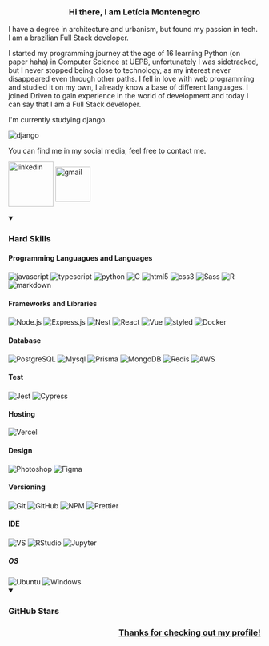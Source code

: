 <h3 align="center"> Hi there, I am Letícia Montenegro</h3>

I have a degree in architecture and urbanism, but found my passion in tech. I am a brazilian Full Stack developer.

I started my programming journey at the age of 16 learning Python (on paper haha) in Computer Science at UEPB, unfortunately I was sidetracked, but I never stopped being close to technology, as my interest never disappeared even through other paths. I fell in love with web programming and studied it on my own, I already know a base of different languages. I joined Driven to gain experience in the world of development and today I can say that I am a Full Stack developer.

I'm currently studying django.

<img align = "center" alt = "django" src = "https://img.shields.io/badge/Django-092E20?style=for-the-badge&logo=django&logoColor=green" />

You can find me in my social media, feel free to contact me.

[<img width="90px" align = "center" alt = "linkedin" src = "https://img.shields.io/badge/LinkedIn-0077B5?style=for-the-badge&logo=linkedin&logoColor=white"/>][linkedin]
[<img width="70px" align = "center" alt = "gmail" src = "https://img.shields.io/badge/Gmail-D14836?style=for-the-badge&logo=gmail&logoColor=white"/>][gmail]

<details open> <summary> <h3> Hard Skills </h3> </summary>

#### Programming Languagues and Languages
<div>
    <img align = "center" alt = "javascript" src = "https://img.shields.io/badge/JavaScript-323330?style=for-the-badge&logo=javascript&logoColor=F7DF1E" />
    <img align = "center" alt = "typescript" src = "https://img.shields.io/badge/typescript-%23007ACC.svg?style=for-the-badge&logo=typescript&logoColor=white" />
    <img align = "center" alt = "python" src = "https://img.shields.io/badge/Python-3776AB?style=for-the-badge&logo=python&logoColor=white" />
    <img align = "center" alt = "C" src = "https://img.shields.io/badge/C-00599C?style=for-the-badge&logo=c&logoColor=white" />
    <img align = "center" alt = "html5" src = "https://img.shields.io/badge/HTML5-E34F26?style=for-the-badge&logo=html5&logoColor=white" />
    <img align = "center" alt = "css3" src = "https://img.shields.io/badge/CSS3-1572B6?style=for-the-badge&logo=css3&logoColor=white" />
    <img align = "center" alt = "Sass" src = "https://img.shields.io/badge/Sass-CC6699?style=for-the-badge&logo=sass&logoColor=white" />
    <img align = "center" alt = "R" src = "https://img.shields.io/badge/R-276DC3?style=for-the-badge&logo=r&logoColor=white" />
    <img align = "center" alt = "markdown" src = "https://img.shields.io/badge/markdown-%23000000.svg?style=for-the-badge&logo=markdown&logoColor=white" />
</div>
    
#### Frameworks and Libraries
<div>
    <img align = "center" alt = "Node.js" src = "https://img.shields.io/badge/node.js-6DA55F?style=for-the-badge&logo=node.js&logoColor=white "/>
    <img align = "center" alt = "Express.js" src = "https://img.shields.io/badge/Express.js-000000?style=for-the-badge&logo=express&logoColor=white"/>
    <img align = "center" alt = "Nest" src = "https://img.shields.io/badge/nestjs-E0234E?style=for-the-badge&logo=nestjs&logoColor=white"/>
    <img align = "center" alt = "React" src = "https://img.shields.io/badge/React-20232A?style=for-the-badge&logo=react&logoColor=61DAFB "/>
    <img align = "center" alt = "Vue" src = "https://img.shields.io/badge/Vue%20js-35495E?style=for-the-badge&logo=vuedotjs&logoColor=4FC08D"/>
    <img align = "center" alt = "styled" src = "https://img.shields.io/badge/styled--components-DB7093?style=for-the-badge&logo=styled-components&logoColor=white" />
    <img align = "center" alt = "Docker" src = "https://img.shields.io/badge/Docker-2CA5E0?style=for-the-badge&logo=docker&logoColor=white " />
</div>

#### Database
<div>
    <img align = "center" alt = "PostgreSQL" src = "https://img.shields.io/badge/PostgreSQL-316192?style=for-the-badge&logo=postgresql&logoColor=white" />
    <img align = "center" alt = "Mysql" src = "https://img.shields.io/badge/MySQL-005C84?style=for-the-badge&logo=mysql&logoColor=white" />
    <img align = "center" alt = "Prisma" src = "https://img.shields.io/badge/Prisma-3982CE?style=for-the-badge&logo=Prisma&logoColor=white"/>
    <img align = "center" alt = "MongoDB" src = "https://img.shields.io/badge/MongoDB-4EA94B?style=for-the-badge&logo=mongodb&logoColor=white" />
    <img align = "center" alt = "Redis" src = "https://img.shields.io/badge/redis-%23DD0031.svg?style=for-the-badge&logo=redis&logoColor=white" />
    <img align = "center" alt = "AWS" src = "https://img.shields.io/badge/Amazon_AWS-FF9900?style=for-the-badge&logo=amazonaws&logoColor=white"/>
</div>

#### Test
<div>
    <img align = "center" alt = "Jest" src = "https://img.shields.io/badge/-jest-%23C21325?style=for-the-badge&logo=jest&logoColor=white"/>
    <img align = "center" alt = "Cypress" src = "https://img.shields.io/badge/-cypress-%23E5E5E5?style=for-the-badge&logo=cypress&logoColor=058a5e"/>
</div>

#### Hosting
<div>
    <img align = "center" alt = "Vercel" src = "https://img.shields.io/badge/Vercel-000000?style=for-the-badge&logo=vercel&logoColor=white" />
</div>

#### Design
<div>
    <img align = "center" alt = "Photoshop" src = "https://img.shields.io/badge/adobe%20photoshop-%2331A8FF.svg?style=for-the-badge&logo=adobe%20photoshop&logoColor=white" />
    <img align = "center" alt = "Figma" src = "https://img.shields.io/badge/Figma-F24E1E?style=for-the-badge&logo=figma&logoColor=white" />
</div>

#### Versioning
<div>
    <img align = "center" alt = "Git" src = "https://img.shields.io/badge/GIT-E44C30?style=for-the-badge&logo=git&logoColor=white" />
    <img align = "center" alt = "GitHub" src = "https://img.shields.io/badge/github-%23121011.svg?style=for-the-badge&logo=github&logoColor=white" />
    <img align = "center" alt = "NPM" src = "https://img.shields.io/badge/NPM-%23000000.svg?style=for-the-badge&logo=npm&logoColor=white" />
    <img align = "center" alt = "Prettier" src = "https://img.shields.io/badge/prettier-1A2C34?style=for-the-badge&logo=prettier&logoColor=F7BA3E)" />
</div>    

#### IDE
<div>
  <img align = "center" alt = "VS" src = "https://img.shields.io/badge/VSCode-0078D4?style=for-the-badge&logo=visual%20studio%20code&logoColor=white" />
  <img align = "center" alt = "RStudio" src = "https://img.shields.io/badge/RStudio-75AADB?style=for-the-badge&logo=RStudio&logoColor=white" />
  <img align = "center" alt = "Jupyter" src = "https://img.shields.io/badge/Jupyter-F37626.svg?&style=for-the-badge&logo=Jupyter&logoColor=white" />
</div>

##### OS
<div>
    <img align = "center" alt = "Ubuntu" src = "https://img.shields.io/badge/Ubuntu-E95420?style=for-the-badge&logo=ubuntu&logoColor=white" />
    <img align = "center" alt = "Windows" src = "https://img.shields.io/badge/Windows-0078D6?style=for-the-badge&logo=windows&logoColor=white" />
</div>
</details>

<details open> <summary> <h3> GitHub Stars </h3> </summary>
<div  align = "center" style ="display: none;">
<a href="https://github.com/montenegroleticia">
<img height="180em" src="https://github-readme-stats.vercel.app/api?username=montenegroleticia&show_icons=true&theme=dracula"/>
<img height="180em" src="https://github-readme-stats.vercel.app/api/top-langs/?username=montenegroleticia&layout=compact&langs_count=7&theme=dracula"/>
</div>
</details>

<h3 align="end"> Thanks for checking out my profile! </h3>

[linkedin]: https://www.linkedin.com/in/let%C3%ADcia-montenegro-214b6b226/
[gmail]: https://mail.google.com/mail/u/0/?tab=rm&ogbl#inbox?compose=CllgCKCFSxDsZBnjjLNdLCrfRlFDPgMkCmsSPZjfWWjpmfNhFkQzMJxNFMvGQDvgHSLMjfHfKMg

<!-- https://img.shields.io/badge/Heroku-430098?style=for-the-badge&logo=heroku&logoColor=white -->

